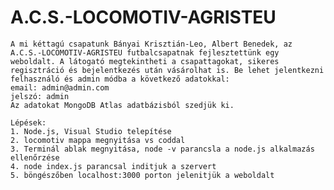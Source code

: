 # A.C.S.-LOCOMOTIV-AGRISTEU
    A mi kéttagú csapatunk Bányai Krisztián-Leo, Albert Benedek, az A.C.S.-LOCOMOTIV-AGRISTEU futbalcsapatnak fejlesztettünk egy weboldalt. A látogató megtekintheti a csapattagokat, sikeres regisztráció és bejelentkezés után vásárolhat is. Be lehet jelentkezni felhasználó és admin módba a következő adatokkal:
    email: admin@admin.com
    jelszó: admin
    Az adatokat MongoDB Atlas adatbázisból szedjük ki.

    Lépések:
    1. Node.js, Visual Studio telepítése
    2. locomotiv mappa megnyitása vs coddal
    3. Terminál ablak megnyitása, node -v parancsla a node.js alkalmazás ellenőrzése
    4. node index.js parancsal inditjuk a szervert
    5. böngészőben localhost:3000 porton jelenitjük a weboldalt


